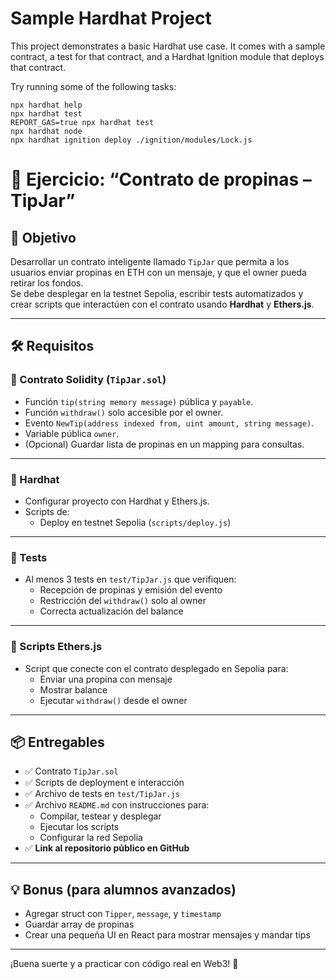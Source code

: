 # Sample Hardhat Project

This project demonstrates a basic Hardhat use case. It comes with a sample contract, a test for that contract, and a Hardhat Ignition module that deploys that contract.

Try running some of the following tasks:

```shell
npx hardhat help
npx hardhat test
REPORT_GAS=true npx hardhat test
npx hardhat node
npx hardhat ignition deploy ./ignition/modules/Lock.js
```

# 📝 Ejercicio: “Contrato de propinas – TipJar”

## 🎯 Objetivo

Desarrollar un contrato inteligente llamado `TipJar` que permita a los usuarios enviar propinas en ETH con un mensaje, y que el owner pueda retirar los fondos.  
Se debe desplegar en la testnet Sepolia, escribir tests automatizados y crear scripts que interactúen con el contrato usando **Hardhat** y **Ethers.js**.

---

## 🛠️ Requisitos

### 🔹 Contrato Solidity (`TipJar.sol`)

- Función `tip(string memory message)` pública y `payable`.
- Función `withdraw()` solo accesible por el owner.
- Evento `NewTip(address indexed from, uint amount, string message)`.
- Variable pública `owner`.
- (Opcional) Guardar lista de propinas en un mapping para consultas.

---

### 🔹 Hardhat

- Configurar proyecto con Hardhat y Ethers.js.
- Scripts de:
  - Deploy en testnet Sepolia (`scripts/deploy.js`)

---

### 🔹 Tests

- Al menos 3 tests en `test/TipJar.js` que verifiquen:
  - Recepción de propinas y emisión del evento
  - Restricción del `withdraw()` solo al owner
  - Correcta actualización del balance

---

### 🔹 Scripts Ethers.js

- Script que conecte con el contrato desplegado en Sepolia para:
  - Enviar una propina con mensaje
  - Mostrar balance
  - Ejecutar `withdraw()` desde el owner

---

## 📦 Entregables

- ✅ Contrato `TipJar.sol`
- ✅ Scripts de deployment e interacción
- ✅ Archivo de tests en `test/TipJar.js`
- ✅ Archivo `README.md` con instrucciones para:
  - Compilar, testear y desplegar
  - Ejecutar los scripts
  - Configurar la red Sepolia
- ✅ **Link al repositorio público en GitHub**

---

## 💡 Bonus (para alumnos avanzados)

* Agregar struct con `Tipper`, `message`, y `timestamp`
* Guardar array de propinas
* Crear una pequeña UI en React para mostrar mensajes y mandar tips

---

¡Buena suerte y a practicar con código real en Web3! 🚀
